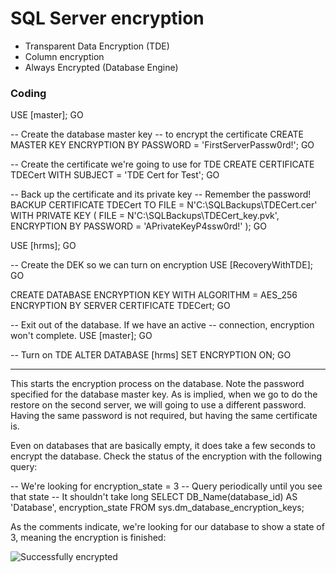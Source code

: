 # SQL Server encryption

- Transparent Data Encryption (TDE)
- Column encryption
- Always Encrypted (Database Engine)


### Coding

USE [master];
GO 

-- Create the database master key
-- to encrypt the certificate
CREATE MASTER KEY
  ENCRYPTION BY PASSWORD = 'FirstServerPassw0rd!';
GO 

-- Create the certificate we're going to use for TDE
CREATE CERTIFICATE TDECert
  WITH SUBJECT = 'TDE Cert for Test';
GO 

-- Back up the certificate and its private key
-- Remember the password!
BACKUP CERTIFICATE TDECert
  TO FILE = N'C:\SQLBackups\TDECert.cer'
  WITH PRIVATE KEY ( 
    FILE = N'C:\SQLBackups\TDECert_key.pvk',
 ENCRYPTION BY PASSWORD = 'APrivateKeyP4ssw0rd!'
  );
GO

USE [hrms];
GO 

-- Create the DEK so we can turn on encryption
USE [RecoveryWithTDE];
GO 

CREATE DATABASE ENCRYPTION KEY
  WITH ALGORITHM = AES_256
  ENCRYPTION BY SERVER CERTIFICATE TDECert;
GO 

-- Exit out of the database. If we have an active 
-- connection, encryption won't complete.
USE [master];
GO 

-- Turn on TDE
ALTER DATABASE [hrms]
  SET ENCRYPTION ON;
GO 

---

This starts the encryption process on the database. Note the password specified for the database master key. As is implied, when we go to do the restore on the second server, we will going to use a different password. Having the same password is not required, but having the same certificate is.

Even on databases that are basically empty, it does take a few seconds to encrypt the database. Check the status of the encryption with the following query:


-- We're looking for encryption_state = 3
-- Query periodically until you see that state
-- It shouldn't take long
SELECT DB_Name(database_id) AS 'Database', encryption_state 
FROM sys.dm_database_encryption_keys;


As the comments indicate, we're looking for our database to show a state of 3, meaning the encryption is finished: 

![Successfully encrypted](output/images/RecoveringTDESuccessfully_VerifyTDEIsDone.png)